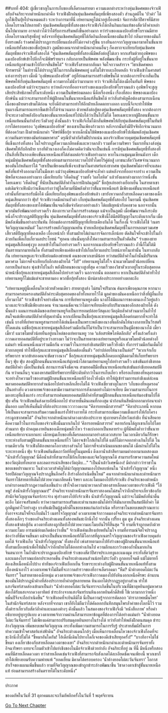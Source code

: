 ##บทที่ 404: ผู้เชี่ยวชาญในการเก็บของที่เล็ดรอดสายตา
ความแตกต่างระหว่างหุ่นเชิดศพของจ้าวเฟิงกับอัจฉริยะจากตำหนักผาดำคือ จ้าวเฟิงฝึกฝนหุ่นเชิดศพสัมฤทธิ์เพียงสองตัว ส่วนภูตผีใน ‘บัวดำ’ ได้ถูกใช้เป็นปุ๋ยไปจนหมดแล้ว
ระหว่างการมาที่นี่ เย่หยานหยูได้นำอยู่เบื้องหน้า จัดการสัตว์ปีศาจที่มีสายเลือดโบราณไปหลายตัว หุ่นเชิดศพสัมฤทธิ์ทั้งสองของจ้าวเฟิงจึงได้กลืนกินแก่นแท้ของสัตว์ล้ำค่าเหล่านั้นไปมากมาย อาจกล่าวได้ว่าได้รับการเสริมพลังขึ้นอย่างมาก
ทว่าร่างของแมงป่องยักษ์โบราณมีสายเลือดโบราณบริสุทธิ์อยู่ หลังจากที่หุ่นเชิดศพสัมฤทธิ์ได้กัดกินเลือดเนื้อของมันเข้าไป กลิ่นอายของมันก็ยิ่งทรงพลัง ร่างศพได้ปรากฏการเปลี่ยนแปลงที่ไม่อาจล่วงรู้ขึ้น
บางทีนอกจากวิญญาณอาฆาตในขั้นนายเหนือแท้ทั้งสองของชื่อกุ้ยแล้ว ภูตผีของคนจากตำหนักผาดำคนอื่นๆ ก็คงยากจะเทียบกับหุ่นเชิดศพสัมฤทธิ์ของจ้าวเฟิงทั้งสองได้
“หุ่นเชิดศพสัมฤทธิ์ทั้งสองนี่มีพลังต่อสู้ไม่เลว หากเสริมด้วยถุงพิษของแมงป่องยักษ์เข้าไปอีกก็จะมีพิษร้ายแรง กลับกลายเป็นพิษศพ พลังพัฒนาขึ้น กระทั่งผู้ที่อยู่ในขั้นนายเหนือแท้ถูกข่วนเข้าไปก็อาจสิ้นชีพได้”
จ้าวเฟิงรั้งสายตากลับมา จิตใจกวาดสำรวจ ‘วิชาเชิดศพหกจักรพรรดิ’
ในตำรานี้ได้ปรากฏวิธีในการกลั่นพิษศพอยู่ แต่ไม่ใช่รายละเอียดหลัก
จ้าวเฟิงเข้าในศาสตร์แห่งการปรุงยา เมื่อมี ‘ถุงพิษแมงป่องยักษ์’ อยู่ก็ย่อมสามารถสร้างพิษขึ้นได้ หากต้องการที่จะกลั่นเป็นพิษศพให้กับหุ่นเชิดศพสัมฤทธิ์ ความยากไม่นับว่ามากมาย
ทว่า
จ้าวเฟิงไม่ได้ลงมือในทันที
พิษของแมงป่องยักษ์ แม้ว่าจะรุนแรง ทว่าหลังจากที่ออกจากร่างของแมงป่องยักษ์โบราณแล้ว ถุงพิษก็จะสูญเสียประสิทธิภาพไปในระดับหนึ่ง ความเป็นพิษย่อมลดลง
นี่คือเรื่องหนึ่ง
เรื่องที่สอง
พิษของแมงป่องยักษ์นั่น แม้ว่าจะสามารถทำให้ผู้ฝึกตนในขั้นนายเหนือแท้สิ้นชีพได้ ทว่าสิ่งสำคัญคือต้องสามารถเฉือนเนื้อของฝ่ายตรงข้ามได้ก่อน จะยิ่งดีถ้าสามารถทำให้อีกฝ่ายเลือดตกยางออก แบบนี้จึงจะทำให้พิษรุนแรงนี้สามารถแทรกซึมเข้าไปได้จำนวนมาก
ด้วยพลังต่อสู้ของหุ่นเชิดศพสัมฤทธิ์ทั้งสอง หากต้องการที่จะทะลวงฝ่าพลังป้องกันของขั้นนายเหนือแท้ไปนับได้ว่าเป็นไปไม่ได้ โดยเฉพาะหากผู้ฝึกตนขั้นนายเหนือแท้คนนั้นกำลังระวังตัวอยู่
ดังนั้นแล้ว
จ้าวเฟิงจึงไม่ได้กลั่นพิษศพให้กับหุ่นเชิดศพสัมฤทธิ์ในทันที
การได้ครอบครอง ‘ถุงพิษแมงป่องยักษ์’ ของเขาเป็นเพียงก้าวแรก หลังจากนั้นยังมีปัจจัยอีกจำนวนมากที่ต้องคว้ามา
ฝั่งตำหนักผาดำ
“ศิษย์พี่ชื่อกุ้ย หากเด็กนั่นใช้พิษของแมงป่องยักษ์ไปเพิ่มพลังหุ่นเชิดศพ ความอันตรายของมันย่อมมหาศาล”
ดรุณีบัวดำกัดริมฝีปากแน่น มองจ้าวเฟิงควบคุมหุ่นเชิดศพสัมฤทธิ์ที่แข็งแกร่งทั้งสอง ในใจปรากฏทั้งความเกลียดชังและหวาดกลัว รวมทั้งความริษยา
วันแรกที่นางส่งหุ่นเชิดศพให้กับอีกฝ่าย บางทีตัวนางเองก็คงไม่คาดคิดว่ามันจะเป็นเช่นนี้
การมีหุ่นเชิดศพสัมฤทธิ์ทั้งสองที่เป็นสิ่งที่เป็นรองเพียงขั้นนายเหนือแท้ได้ส่งผลต่อจ้าวเฟิงอย่างมาก
หากในงานชุมนุมเซียนมังกร เด็กหนุ่มมีหุ่นเชิดศพสัมฤทธิ์ทั้งสองย่อมสามารถอาละวาดไปทั่วโดยไร้คู่ต่อสู้ เอาชนะสัตว์วิเศษจำนวนมากของตันไถ่หลันเยว่ได้
“เขาเป็นเพียงคนที่เพิ่งจะเข้ามาในศาสตร์แห่งซากศพ หุ่นเชิดศพไม่อาจที่จะแสดงพลังที่แท้จริงออกมาได้ในมือเขา แม้ว่าถุงพิษแมงป่องยักษ์จะล้ำค่า แต่หลังจากที่ออกจากร่าง ความเป็นพิษก็ตจะลดลงอย่างมาก เมื่อเทียบกับ ‘เห็ดอินตู๋’ รวมทั้ง ‘ผลโลหิต’ แล้วยังแตกต่างมากกว่าหนึ่งขั้น โดยเฉพาะ ‘เห็ดอินตู๋’ ที่นับเป็นสมบัติล้ำค่าในการฝึกฝนภูตผี”
ชื่อกุ้ยเอ่ยอย่างเยือกเย็น
ในสายตาเขา แต่เดิมจ้าวเฟิงนับว่าแข็งแกร่งกว่าผู้ใดก็ตามที่มีพลังต่ำกว่าขั้นนายเหนือแท้ มีเพียงแค่ขั้นนายเหนือแท้เท่านั้นที่สามารถรับมือได้
เมื่อเทียบกับถุงพิษแมงป่องยักษ์แล้ว เขายังหวาดกลัวสายเลือดดวงตาของเด็กหนุ่มเสียมากกว่า
ฟุ่บ!
จ้าวเฟิงวาดมือผ่านบัวดำ เก็บหุ่นเชิดศพสัมฤทธิ์ทั้งสองไป
ในยามนี้ หุ่นเชิดศพสัมฤทธิ์ทั้งสองของเขาได้พัฒนาขึ้นจนถึงขีดจำกัดบางอย่างแล้ว ได้เผชิญหน้ากับคอขวด
นอกจากนั้น พวกมันยังพัฒนาอย่างรวดเร็ว ต้องการเวลาในการสร้างสมดุล
แม้จะเป็นภูตผี เมื่อพัฒนาจนถึงระดับหนึ่งก็จะปรากฏสติปัญญาขึ้น
หุ่นเชิดศพสัมฤทธิ์ทั้งสองของจ้าวเฟิงนี้ได้มีสติปัญญาในระดับแรกเริ่ม เมื่อมีพลังเพิ่มขึ้นอย่างกะทันหัน ก็ย่อมต้องการสติปัญญาที่เทียบเคียงกันได้
ในเรื่องนี้ จ้าวเฟิงได้ใช้ ‘เนตรจิตวิญญาณเหมันต์’ ในการสร้างพลังวิญญาณหยิน ช่วยเหลือหุ่นเชิดศพสัมฤทธิ์ในการหลอมรวมเศษเสี้ยวสติปัญญาที่หลงเหลือ
เบื้องหน้าถ้ำ
ทั้งสามฝ่ายได้ผ่านการจัดการเล็กน้อย ตัดสินใจที่จะเข้าไปในถ้ำด้วยกันเพื่อเก็บเกี่ยวผลประโยชน์
“ทุกคน เช่นนั้นทุกสิ่งให้ความสามารถเป็นตัวตัดสิน”
ร่างของชายหนุ่มชุดสีเลือดพุ่งวูบ ลอบเข้าไปในถ้ำอย่างรวดเร็ว
นอกจากแมงป่องยักษ์โบราณแล้ว ถ้ำนี้ก็ไม่ได้มีอันตรายมากมายอันใด ทั้งสามฝ่ายเพียงแค่ต้องเข้าไปเก็บเกี่ยวผลประโยชน์ภายในเท่านั้น
ในทางกลับกัน
เย่หยานหยูและจ้าวเฟิงย่อมต้องพ่ายแพ้ คนของพวกเขามีน้อย ทว่าสมบัติล้ำค่าในถ้ำนั้นมีปริมาณมหาศาล ไม่อาจที่จะเทียบกับอีกสองฝ่ายได้
“ไป!”
เย่หยานหยูไม่ใส่ใจ นำแมวขโมยตัวน้อยเปลี่ยนกลายเป็นลำแสง พุ่งเข้าไปในถ้ำ
พลังฝึกตนของนางสูงที่สุด ความเร็วของวิชาตัวเบาอยู่ในระดับสุดยอด นำหน้าชื่อกุ้ยและชายหนุ่มชุดสีเลือดไปอย่างรวดเร็ว
นอกจากนั้น ตลอดทาง หากเป็นสมบัติล้ำค่าทั่วไป เย่หยานหยูก็ไม่แม้แต่จะชายตามอง
พวกชื่อกุ้ยทั้งสอง นัยน์ตาส่องประกายอย่างตกตะลึง

“เย่หยานหยูผู้นี้เคลื่อนไหวด้วยตัวคนเดียว สายตาสูงส่ง ไม่สนใจปริมาณ ค้นหาเพียงคุณภาพ หากนางสามารถครอบครองสมบัติล้ำค่าระดับสุดยอดของถ้ำทั้งหลายไว้ได้ มูลค่าของมันคงเหนือกว่าสิ่งที่ผู้อื่นเก็บเกี่ยวมาได้”
จ้าวเฟิงเข้าใจอย่างชัดเจน
การที่เย่หยานหยูลงมือ นางก็ได้มีแผนการของตนเองไว้อยู่แล้ว
นางและจ้าวเฟิงมีเพียงสองคน จำนวนคนชัดเจนว่าไม่อาจเทียบเคียงกับปริมาณของอีกสองฝ่ายได้
ดังนั้นแล้ว
แผนการแต่เดิมของเย่หยานหยูจึงเป็นการยอมปล่อยวัสดุและวัตถุดิบล้ำค่าส่วนมากในถ้ำไป สนใจแต่เพียงสมบัติล้ำค่าที่สุดเท่านั้น
หากเปลี่ยนเป็นชื่อกุ้ยและชายหนุ่มชุดสีเลือดย่อมยากที่จะทำได้เช่นนี้
บางทีที่เย่หยานหยูสามารถทำได้เช่นนี้คงเป็นเพราะพลังของนางที่ผลักดันให้นางกลายเป็นวีรสตรีที่โดดเด่น แม้ชื่อกุ้ยและชายหนุ่มชุดสีเลือดร่วมมือกันก็ไม่จำเป็นว่าจะสามารถเป็นคู่มือของนางได้
เมี้ยว เมี้ยว!
แมวขโมยตัวน้อยยืนอยู่บนไหล่ของเย่หยานหยู วาด ‘แส้อสรพิษโลหิตลึกลับ’ ครั้งแล้วครั้งเล่า กวาดเอายอดสมบัติที่อยู่ระหว่างทางมา
ไม่ว่าจะเป็นสายตาของเย่หยานหยูหรือแมวขโมยตัวน้อยต่างก็แม่นยำ
หนึ่งคนหนึ่งแมวร่วมมือกัน ความเร็วในการแย่งชิงสมบัติรวดเร็วยิ่งนัก ทั้งการร่วมมือกันเต็มไปด้วยกลยุทธ์ ทำให้ชื่อกุ้ยและชายหนุ่มชุดสีเลือดต้องตื่นตัว
“อย่าปล่อยให้นางเป็นต่อ!”
“พวกเจ้าเก็บทรัพยากร พวกข้าสองคนจะขัดขวางนาง”
ชื่อกุ้ยและชายหนุ่มชุดสีเลือดบอกผู้ติดตามให้เก็บทรัพยากรอื่นๆ
ฟุ่บ ฟุ่บ
สองผู้ฝึกตนขั้นนายเหนือแท้มุ่งหน้าไล่ตามเย่หยานหยูไปอย่างรวดเร็ว แข่งขันแย่งชิงยอดสมบัติล้ำค่า
เมื่อเป็นเช่นนี้ สถานการณ์จึงชัดเจน
สามยอดฝีมือขั้นนายเหนือแท้แข่งขันแย่งชิงยอดสมบัติกัน
ทว่าคนอื่นๆ จะมองหาสมบัติทรัพยากรที่มีระดับต่ำกว่าในการเก็บเกี่ยว หรือรอเก็บของที่หลุดรอดมา
จะอย่างไรความเร็วของสามผู้ฝึกตนขั้นนายเหนือแท้ก็ว่องไวยิ่งนัก ทำให้ผู้เข้าร่วมการแย่งชิงแต่ล่ะคนพลาดยอดสมบัติหายากส่วนน้อยไปอย่างหลีกเลี่ยงไม่ได้
จ้าวเฟิงเชี่ยวชาญในการ ‘เก็บของที่หลุดรอด’ เป็นอย่างยิ่ง
ดวงตาเทพเจ้าของเขามีความสามารถการสังเกตอย่างไม่อาจเทียบ มีความสามารถในการมองทะลุที่แข็งแกร่ง กระทั่งสามารถค้นพบยอดสมบัติล้ำค่าที่สามผู้ฝึกตนขั้นนายเหนือแท้มองข้ามไปได้
ฟุ่บ ครืน
จ้าวเฟิงพลันส่งดาบอัสนีออกไป ทำลายชั้นดินเลนที่กองสุม นำก้อนหินสีหมึกออกมาก่อนจะผ่ามันออก เผยให้เห็นชั้นผิวที่ส่องประกายแวววาวงดงาม
“ศิลารอยหมึกสวรรค์!”
“ศิลาประเภทนี้ หากบดให้เป็นผงจะสามารถเสริมความแข็งแกร่งให้ร่างกายได้ กระทั่งสามารถเพิ่มความแข็งแกร่งให้กับโครงกระดูกซากศพได้”
อัจฉริยะจากตำหนักผาดำดวงตาส่องประกาย พุ่งกายตรงไปหวังแย่งชิง
ที่น่าเสียดายคือความเร็วในการเก็บของจ้าวเฟิงนั้นมากเกินไป ‘ศิลารอยหมึกสวรรค์’ หลายก้อนได้ถูกเขาเก็บไปโดยส่วนมาก
ฟุ่บ
ผ้าคลุมเงาหยินของเด็กหนุ่มพลิ้วไหว ร่างแบ่งออกเป็นหลายร่าง ผู้ที่มีพลังต่ำกว่าขั้นนายเหนือแท้ยากจะแยกแยะ
เด็กหนุ่มเก็บของที่เล็ดรอดออกมาอย่างสะดวกสบาย ในเวลาเดียวกันก็รักษาระยะห่างกับสามผู้ฝึกตนขั้นนายเหนือแท้ไว้ ไม่อาจเข้าใกล้เกินไปได้ แต่ก็ไม่อาจออกห่างเกินไปได้
ในยามเดียวกัน จ้าวเฟิงก็ต้องพลาดโอกาสบางส่วนไป ไม่อาจที่จะดำเนินแผนของตนได้
เมื่อผ่านไปได้ในระยะทางหนึ่ง
ฟุ่บ
จ้าวเฟิงพลันตัดเถาวัลย์ที่อยู่ในมุมหนึ่ง ดึงเอาน้ำเต้าสีครามอมดำออกมาผลสองผล
“น้ำเต้ารั้งวิญญาณ! นี่คือน้ำเต้าที่สามารถใช้กักเก็บของและจิตวิญญาณได้ สามารถรักษาความสดใหม่ของวัตถุดิบทั้งหลาย และลดการเน่าเสียของวัตถุดิบ...”
“เป็นน้ำเต้าวิเศษนี่เอง! มีคำกล่าวว่าราชาในขอบเขตปราณเทวะ ในช่วงเวลาสำคัญได้นำวิญญาณตนเองไปหลบซ่อนใน ‘น้ำเต้ารั้งวิญญาณ’ หนึ่งร้อยปีต่อมาวิญญาณจึงปรากฏขึ้นอีกครั้ง สิงร่างถือกำเนิดขึ้นใหม่”
คนจากตำหนักผาดำและตำหนักมารจันทราใช้สายตาที่เต็มไปด้วยความเกลียดชัง ริษยา และละโมบมองไปยังจ้าวเฟิง
อัจฉริยะของตำหนักผาดำบางคนปรากฏความลังเลขึ้นบ้าง เข้าใจถึงความน่าหวาดกลัวของสายเลือดดวงตาของจ้าวเฟิงดี
“ไอ้หนู! ส่งน้ำเต้ารั้งวิญญาณมา!”
อัจฉริยะจากตำหนักมารจันทราสองคนไม่สนใจว่าอีกฝ่ายจะเกี่ยวข้องกับสำนักจิตวิญญาณจันทร์กระจ่าง พุ่งร่างตรงไปยังจ้าวเฟิง
น้ำเต้ารั้งวิญญาณนี้ แม้ว่าจะไม่มีพลังที่น่าตื่นตะลึง ไม่อาจเสริมพลัง ทว่าความสามารถเสริมและตำนานของมันได้ทำให้มันกลายเป็นสมบัติล้ำค่า ได้ถูกตีมูลค่าไว้อย่างสูง
บางทีแม้เป็นผู้สูงศักดิ์ในขอบเขตแก่นก่อกำเนิด หรือราชาในขอบเขตปราณเทวะยังอาจจะสนใจที่จะเก็บมันไว้
เนตรใจวิญญาณ!
ดวงตาเทพเจ้ากวาดมองอัจฉริยะจากตำหนักมารจันทราทั้งสองเล็กๆ
ร่างของอัจฉริยะต่างแดนทั้งสองพลันชะงักนิ่งไป
จากนั้น
เปรี้ยง ตูม ตูม
อัจฉริยะต่างแดนทั้งสองเข้าต่อสู้กัน ดวงตาทั้งสองถูกปิดบังไปด้วยความละโมบอันไร้ที่สิ้นสุด
“หึ ยามที่เจ้าถูกบดบังด้วยความละโมบ อารมณ์ย่อมเกิดช่องว่างขึ้น”
จ้าวเฟิงเค้นเสียงเย้ยหยันในใจ
ยามที่อารมณ์จิตใจปรากฏช่องว่างที่ชัดเจนขึ้นมา แม้จะเป็นขั้นนายเหนือแท้ก็มีโอกาสที่ถูกเนตรใจวิญญาณของจ้าวเฟิงควบคุมส่งผลได้
จ้าวเฟิงเก็บ ‘น้ำเต้ารั้งวิญญาณ’ ทั้งสองไป เพ่งสายตามองไปยังร่างของผู้ฝึกตนขั้นนายเหนือแท้ทั้งสามเบื้องหน้าเพื่อให้มั่นใจว่าอีกฝ่ายไม่ได้ออกห่างเกินไป
ความลึกและกว้างของถ้ำนั้นมากเกินจินตนาการ
ในถ้ำมักจะปรากฏแมงป่องยักษ์ ร่างของสัตว์ปีศาจประเภทงูและแมงมุม กระทั่งสัตว์ดุร้ายและแมลงโบราณแปลกประหลาดขึ้น
อัจฉริยะต่างแดนส่วนน้อยไม่ระวังตัว ถูกลอบโจมตี แม้ไม่ตายก็ต้องเสียเนื้อหนังไปบ้าง
ท่าทีของจ้าวเฟิงเยือกเย็น รักษาระยะห่างกับผู้ฝึกตนขั้นนายเหนือแท้ทั้งสามเบื้องหน้าเอาไว้ ดวงตาเทพเจ้าไม่ลืมที่จะกวาดสำรวจของที่อาจเล็ดรอดมา
“หืม? น้ำค้างยอดไผ่ตะวันจันทรา”
ในสายตาของเด็กหนุ่ม ดวงตาเทพเจ้าของจ้าวเฟิงกวาดมองไปยังหินงอกเหนือศีรษะ ด้านบนของมันได้ปรากฏน้ำค้างที่ส่องประกายล้ำค่าอยู่หลายหยด หินงอกได้ปรากฏรูอยู่บางส่วน ทำให้แสงจันทร์สาดส่องเข้ามาเป็นลำ
“น้ำค้างยอดไผ่ตะวันจันทราจะเกิดขึ้นในบริเวณที่มีธาตุหยินอยู่มหาศาล ต้องได้รับแสงจากดวงอาทิตย์ ชำระล้างจากแสงจันทร์บนหินงอกหยินศักดิ์สิทธิ์ ใช้เวลามากกว่าหนึ่งหมื่นปีจึงจะถือกำเนิดขึ้น”
จ้าวเฟิงอดที่จะยินดีมิได้ นี่เป็นความรู้จากการคัดลอก ‘ตำราภาพหมื่นไพร’ ในสำนักจันทร์สลาย
หลังจากที่จากมา เขาก็ยังไม่ลืมว่าได้คัดลอกบันทึกสมุนไพรล้ำค่าของโลกนี้ไว้ รวมทั้งตำราเกี่ยวกับสัตว์ล้ำค่าและแมลงต่างๆ
ดังนั้นแล้ว ในสมองของจ้าวเฟิงจึงมี ‘หนังสือภาพ’ หรือคำอธิบายอยู่ทุกรูปแบบ ดวงตาเทพเจ้ากวาดผ่านก็สามารถหาข้อมูลที่ต้องการได้อย่างแม่นยำ
“น้ำค้างยอดไผ่ตะวันจันทรา! ไม่เพียงแค่สามารถปรับสมดุลหยินหยางในร่างได้ ทว่ายังทำให้พลังฝึกตนสมดุล ชำระล้างวิญญาณ เพิ่มขอบเขตจิตวิญญาณ กระทั่งเพิ่มความสามารถในการรับรู้ ประสาทสัมผัสในการทำความเข้าใจศาสตร์แห่งฟ้าดิน”
อัจฉริยะต่างแดนใกล้ๆ เมื่อเห็นการเคลื่อนไหวของจ้าวเฟิงก็อดที่จะชะงักนิ่งไปไม่ได้
“ขี้หมาอันใดกัน! ไอ้เด็กนี่เดินไปทางใดก็เจอของดีเข้าเสียทุกครั้ง!”
“บางทีอาจไม่ใช่ขี้หมา คงเกี่ยวข้องกับสายเลือดดวงตาของเขา”
อัจฉริยะจากตำหนักผาดำและตำหนักมารจันทราทั้งอิจฉาริษยา แทบจะโถมตัวเข้าไปแย่งชิงของในมือจ้าวเฟิงด้วยกำลัง
อัจฉริยะที่อยู่ ณ ที่นี้ มีหนึ่งหรือสองคนที่มีสายเลือดดวงตา ทว่าสายเลือดเช่นจ้าวเฟิงที่สามารถจับสังเกตได้ละเอียดชัดเจนเพียงนี้ พวกเขาก็ทำได้เพียงยอมรับความพ่ายแพ้
“ยอดเยี่ยม มิคาดได้ครอบครอง ‘น้ำค้างยอดไผ่ตะวันจันทรา’ โอกาสสำเร็จของแผนเพิ่มขึ้นแล้ว ยามที่จิตวิญญาณของข้าถูกชำระล้างพัฒนาขึ้น วิชาดวงตาเข้าสู่ขั้นนายเหนือแท้ ย่อมสามารถสร้างอันตรายได้ในระดับหนึ่ง”

______________________________________________________________________________________

ประกาศ

ของดอัพในวันที่ 31 ตุลาคมและจะเริ่มอัพอีกครั้งในวันที่ 1 พฤศจิกายน



[Go To Next Chapter]( ./184.md)